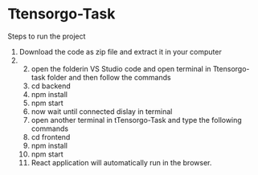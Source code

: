 # Ttensorgo-Task
Steps to run the project
1. Download the code as zip file and extract it in your computer
2. 2. open the folderin VS Studio code and open terminal in Ttensorgo-task folder and then follow the commands
   3. cd backend
   4. npm install
   5. npm start
   6. now wait until connected dislay in terminal
   7. open another terminal in tTensorgo-Task and type the following commands
   8. cd frontend
   9. npm install
   10. npm start
   11. React application will automatically run in the browser.
